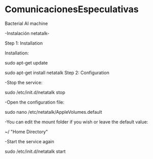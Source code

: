 # ComunicacionesEspeculativas
Bacterial AI machine


-Instalación netatalk-

Step 1: Installation

Installation:

sudo apt-get update

sudo apt-get install netatalk
Step 2: Configuration

-Stop the service:

sudo /etc/init.d/netatalk stop

-Open the configuration file:

sudo nano /etc/netatalk/AppleVolumes.default

-You can edit the mount folder if you wish or leave the default value:

~/ "Home Directory"

-Start the service again

sudo /etc/init.d/netatalk start
